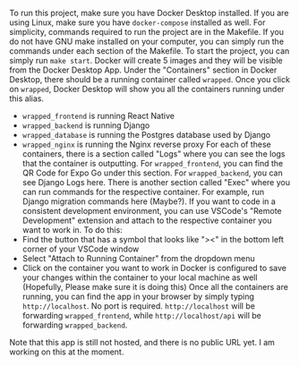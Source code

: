 To run this project, make sure you have Docker Desktop installed. If you are using Linux, make sure you have `docker-compose` installed as well.
For simplicity, commands required to run the project are in the Makefile.
If you do not have GNU make installed on your computer, you can simply run the commands under each section of the Makefile.
To start the project, you can simply run `make start`. Docker will create 5 images and they will be visible from the Docker Desktop App.
Under the "Containers" section in Docker Desktop, there should be a running container called `wrapped`. Once you click on `wrapped`, Docker Desktop will show you all the containers running under this alias.

- `wrapped_frontend` is running React Native
- `wrapped_backend` is running Django
- `wrapped_database` is running the Postgres database used by Django
- `wrapped_nginx` is running the Nginx reverse proxy
  For each of these containers, there is a section called "Logs" where you can see the logs that the container is outputting. For `wrapped_frontend`, you can find the QR Code for Expo Go under this section. For `wrapped_backend`, you can see Django Logs here. There is another section called "Exec" where you can run commands for the respective container. For example, run Django migration commands here (Maybe?).
  If you want to code in a consistent development environment, you can use VSCode's "Remote Development" extension and attach to the respective container you want to work in. To do this:
- Find the button that has a symbol that looks like "><" in the bottom left corner of your VSCode window
- Select "Attach to Running Container" from the dropdown menu
- Click on the container you want to work in
  Docker is configured to save your changes within the container to your local machine as well (Hopefully, Please make sure it is doing this)
  Once all the containers are running, you can find the app in your browser by simply typing `http://localhost`. No port is required. `http://localhost` will be forwarding `wrapped_frontend`, while `http://localhost/api` will be forwarding `wrapped_backend`.

Note that this app is still not hosted, and there is no public URL yet. I am working on this at the moment.
